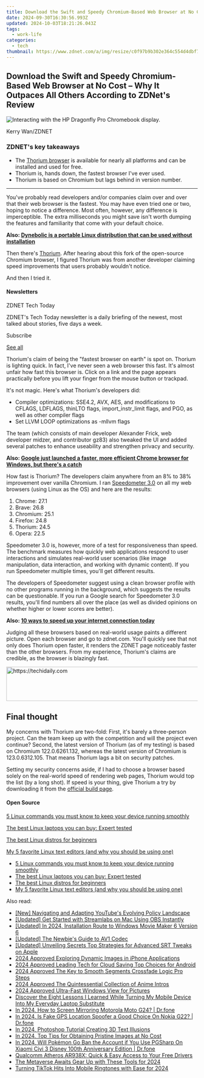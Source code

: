 ```yaml
---
title: Download the Swift and Speedy Chromium-Based Web Browser at No Cost – Why It Outpaces All Others According to ZDNet's Review
date: 2024-09-30T16:30:56.993Z
updated: 2024-10-03T18:21:26.043Z
tags:
  - work-life
categories:
  - tech
thumbnail: https://www.zdnet.com/a/img/resize/c0f97b9b302e364c554d4dbf71cbe1192c9841f8/2023/03/15/4a48ddc8-80e8-45ee-aa66-efa5b087d93e/hp-dragonfly-pro-chromebook-display.jpg?width=278&height=156&fit=crop&auto=webp
---
```


## Download the Swift and Speedy Chromium-Based Web Browser at No Cost – Why It Outpaces All Others According to ZDNet's Review

![Interacting with the HP Dragonfly Pro Chromebook display.](https://www.zdnet.com/a/img/resize/f78019142dcedecb375154f05560d7fe0f4d3f05/2023/03/15/4a48ddc8-80e8-45ee-aa66-efa5b087d93e/hp-dragonfly-pro-chromebook-display.jpg?auto=webp&width=1280)

Kerry Wan/ZDNET

### ZDNET's key takeaways

* The [Thorium browser](https://thorium.rocks/) is available for nearly all platforms and can be installed and used for free.
* Thorium is, hands down, the fastest browser I've ever used.
* Thorium is based on Chromium but lags behind in version number.

---

You've probably read developers and/or companies claim over and over that their web browser is the fastest. You may have even tried one or two, hoping to notice a difference. Most often, however, any difference is imperceptible. The extra milliseconds you might save isn't worth dumping the features and familiarity that come with your default choice.

**Also: [Dynebolic is a portable Linux distribution that can be used without installation](https://www.zdnet.com/article/dynebolic-is-a-portable-linux-distribution-that-can-be-used-without-installation/)**

Then there's [Thorium](https://thorium.rocks/). After hearing about this fork of the open-source Chromium browser, I figured Thorium was from another developer claiming speed improvements that users probably wouldn't notice.

And then I tried it.

#### Newsletters

ZDNET Tech Today

ZDNET's Tech Today newsletter is a daily briefing of the newest, most talked about stories, five days a week.

 Subscribe

[See all](https://www.zdnet.com/newsletters/)

Thorium's claim of being the "fastest browser on earth" is spot on. Thorium is lighting quick. In fact, I've never seen a web browser this fast. It's almost unfair how fast this browser is. Click on a link and the page appears practically before you lift your finger from the mouse button or trackpad.

It's not magic. Here's what Thorium's developers did:

* Compiler optimizations: SSE4.2, AVX, AES, and modifications to CFLAGS, LDFLAGS, thinLTO flags, import\_instr\_limit flags, and PGO, as well as other compiler flags
* Set LLVM LOOP optimizations as -mllvm flags

The team (which consists of main developer Alexander Frick, web developer midzer, and contributor gz83) also tweaked the UI and added several patches to enhance useability and strengthen privacy and security.

**Also: [Google just launched a faster, more efficient Chrome browser for Windows, but there's a catch](https://www.zdnet.com/article/google-just-launched-a-faster-more-efficient-chrome-browser-for-windows-but-theres-a-catch/)**

How fast is Thorium? The developers claim anywhere from an 8% to 38% improvement over vanilla Chromium. I ran [Speedometer 3.0](https://www.zdnet.com/home-and-office/work-life/apple-google-and-mozilla-release-speedometer-3-0-with-the-goal-of-a-shared-understanding-of-web-performance/) on all my web browsers (using Linux as the OS) and here are the results:

1. Chrome: 27.1
2. Brave: 26.8
3. Chromium: 25.1
4. Firefox: 24.8
5. Thorium: 24.5
6. Opera: 22.5

Speedometer 3.0 is, however, more of a test for responsiveness than speed. The benchmark measures how quickly web applications respond to user interactions and simulates real-world user scenarios (like image manipulation, data interaction, and working with dynamic content). If you run Speedometer multiple times, you'll get different results. 

The developers of Speedometer suggest using a clean browser profile with no other programs running in the background, which suggests the results can be questionable. If you run a Google search for Speedometer 3.0 results, you'll find numbers all over the place (as well as divided opinions on whether higher or lower scores are better).

**Also: [10 ways to speed up your internet connection today](https://www.zdnet.com/home-and-office/networking/10-ways-to-speed-up-your-internet-connection-today/)**

Judging all these browsers based on real-world usage paints a different picture. Open each browser and go to zdnet.com. You'll quickly see that not only does Thorium open faster, it renders the ZDNET page noticeably faster than the other browsers. From my experience, Thorium's claims are credible, as the browser is blazingly fast. 

<!-- affiliate ads begin -->
<a href="https://aligracehair.sjv.io/c/5597632/1886019/19272" target="_top" id="1886019">
  <img src="//a.impactradius-go.com/display-ad/19272-1886019" border="0" alt="https://techidaily.com" width="728" height="90"/>
</a>
<img height="0" width="0" src="https://aligracehair.sjv.io/i/5597632/1886019/19272" style="position:absolute;visibility:hidden;" border="0" />
<!-- affiliate ads end -->

## Final thought

My concerns with Thorium are two-fold: First, it's barely a three-person project. Can the team keep up with the competition and will the project even continue? Second, the latest version of Thorium (as of my testing) is based on Chromium 122.0.6261.132, whereas the latest version of Chromium is 123.0.6312.105\. That means Thorium lags a bit on security patches.

Setting my security concerns aside, if I had to choose a browser based solely on the real-world speed of rendering web pages, Thorium would top the list (by a long shot). If speed is your thing, give Thorium a try by downloading it from the [official build page](https://github.com/Alex313031/Thorium).

#### Open Source

[5 Linux commands you must know to keep your device running smoothly](https://www.zdnet.com/article/5-linux-commands-you-must-know-to-keep-your-device-running-smoothly/ "5 Linux commands you must know to keep your device running smoothly")

[The best Linux laptops you can buy: Expert tested](https://www.zdnet.com/article/best-linux-laptop/ "The best Linux laptops you can buy: Expert tested")

[The best Linux distros for beginners](https://www.zdnet.com/article/best-linux-desktops-for-beginners/ "The best Linux distros for beginners")

[My 5 favorite Linux text editors (and why you should be using one)](https://www.zdnet.com/article/my-favorite-linux-text-editors-and-why-you-should-be-using-one/ "My 5 favorite Linux text editors (and why you should be using one)")

* [5 Linux commands you must know to keep your device running smoothly](https://www.zdnet.com/article/5-linux-commands-you-must-know-to-keep-your-device-running-smoothly/ "5 Linux commands you must know to keep your device running smoothly")
* [The best Linux laptops you can buy: Expert tested](https://www.zdnet.com/article/best-linux-laptop/ "The best Linux laptops you can buy: Expert tested")
* [The best Linux distros for beginners](https://www.zdnet.com/article/best-linux-desktops-for-beginners/ "The best Linux distros for beginners")
* [My 5 favorite Linux text editors (and why you should be using one)](https://www.zdnet.com/article/my-favorite-linux-text-editors-and-why-you-should-be-using-one/ "My 5 favorite Linux text editors (and why you should be using one)")

<ins class="adsbygoogle"
     style="display:block"
     data-ad-format="autorelaxed"
     data-ad-client="ca-pub-7571918770474297"
     data-ad-slot="1223367746"></ins>

<ins class="adsbygoogle"
     style="display:block"
     data-ad-client="ca-pub-7571918770474297"
     data-ad-slot="8358498916"
     data-ad-format="auto"
     data-full-width-responsive="true"></ins>

<span class="atpl-alsoreadstyle">Also read:</span>
<div><ul>
<li><a href="https://youtube-help.techidaily.com/new-navigating-and-adapting-youtubes-evolving-policy-landscape/"><u>[New] Navigating and Adapting YouTube's Evolving Policy Landscape</u></a></li>
<li><a href="https://fox-helps.techidaily.com/updated-get-started-with-streamlabs-on-mac-using-obs-instantly/"><u>[Updated] Get Started with Streamlabs on Mac Using OBS Instantly</u></a></li>
<li><a href="https://article-files.techidaily.com/updated-in-2024-installation-route-to-windows-movie-maker-6-version-6/"><u>[Updated] In 2024, Installation Route to Windows Movie Maker 6 Version 6</u></a></li>
<li><a href="https://some-tips.techidaily.com/updated-the-newbies-guide-to-av1-codec/"><u>[Updated] The Newbie's Guide to AV1 Codec</u></a></li>
<li><a href="https://some-tips.techidaily.com/updated-unveiling-secrets-top-strategies-for-advanced-srt-tweaks-on-apple/"><u>[Updated] Unveiling Secrets Top Strategies for Advanced SRT Tweaks on Apple</u></a></li>
<li><a href="https://fox-glue.techidaily.com/2024-approved-exploring-dynamic-images-in-iphone-applications/"><u>2024 Approved Exploring Dynamic Images in iPhone Applications</u></a></li>
<li><a href="https://some-tips.techidaily.com/2024-approved-leading-tech-for-cloud-saving-top-choices-for-android/"><u>2024 Approved Leading Tech for Cloud Saving Top Choices for Android</u></a></li>
<li><a href="https://some-tips.techidaily.com/2024-approved-the-key-to-smooth-segments-crossfade-logic-pro-steps/"><u>2024 Approved The Key to Smooth Segments Crossfade Logic Pro Steps</u></a></li>
<li><a href="https://some-tips.techidaily.com/2024-approved-the-quintessential-collection-of-anime-intros/"><u>2024 Approved The Quintessential Collection of Anime Intros</u></a></li>
<li><a href="https://some-tips.techidaily.com/2024-approved-ultra-fast-windows-view-for-pictures/"><u>2024 Approved Ultra-Fast Windows View for Pictures</u></a></li>
<li><a href="https://tech-recovery.techidaily.com/discover-the-eight-lessons-i-learned-while-turning-my-mobile-device-into-my-everyday-laptop-substitute/"><u>Discover the Eight Lessons I Learned While Turning My Mobile Device Into My Everyday Laptop Substitute</u></a></li>
<li><a href="https://screen-mirror.techidaily.com/in-2024-how-to-screen-mirroring-motorola-moto-g24-drfone-by-drfone-android/"><u>In 2024, How to Screen Mirroring Motorola Moto G24? | Dr.fone</u></a></li>
<li><a href="https://phone-solutions.techidaily.com/in-2024-is-fake-gps-location-spoofer-a-good-choice-on-nokia-g22-drfone-by-drfone-virtual-android/"><u>In 2024, Is Fake GPS Location Spoofer a Good Choice On Nokia G22? | Dr.fone</u></a></li>
<li><a href="https://extra-skills.techidaily.com/in-2024-photoshop-tutorial-creating-3d-text-illusions/"><u>In 2024, Photoshop Tutorial Creating 3D Text Illusions</u></a></li>
<li><a href="https://some-tips.techidaily.com/in-2024-top-tips-for-obtaining-pristine-images-at-no-cost/"><u>In 2024, Top Tips for Obtaining Pristine Images at No Cost</u></a></li>
<li><a href="https://android-pokemon-go.techidaily.com/in-2024-will-pokemon-go-ban-the-account-if-you-use-pgsharp-on-xiaomi-civi-3-disney-100th-anniversary-edition-drfone-by-drfone-virtual-android/"><u>In 2024, Will Pokémon Go Ban the Account if You Use PGSharp On Xiaomi Civi 3 Disney 100th Anniversary Edition | Dr.fone</u></a></li>
<li><a href="https://driver-download.techidaily.com/qualcomm-atheros-ar938x-quick-and-easy-access-to-your-free-drivers/"><u>Qualcomm Atheros AR938X: Quick & Easy Access to Your Free Drivers</u></a></li>
<li><a href="https://some-tips.techidaily.com/the-metaverse-awaits-gear-up-with-these-tools-for-2024/"><u>The Metaverse Awaits Gear Up with These Tools for 2024</u></a></li>
<li><a href="https://some-tips.techidaily.com/turning-tiktok-hits-into-mobile-ringtones-with-ease-for-2024/"><u>Turning TikTok Hits Into Mobile Ringtones with Ease for 2024</u></a></li>
</ul></div>

